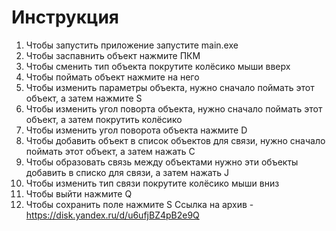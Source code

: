# Инструкция
1. Чтобы запустить приложение запустите main.exe
2. Чтобы заспавнить объект нажмите ПКМ
2. Чтобы сменить тип объекта покрутите колёсико мыши вверх
3. Чтобы поймать объект нажмите на него
4. Чтобы изменить параметры объекта, нужно сначало поймать этот объект, а затем нажмите S
5. Чтобы изменить угол поворта объекта, нужно сначало поймать этот объект, а затем покрутить колёсико
6. Чтобы изменить угол поворота объекта нажмите D
7. Чтобы добавить объект в список объектов для связи, нужно сначало поймать этот объект, а затем нажать C
8. Чтобы образовать связь между объектами нужно эти объекты добавить в списко для связи, а затем нажать J
9. Чтобы изменить тип связи покрутите колёсико мыши вниз
10. Чтобы выйти нажмите Q
11. Чтобы сохранить поле нажмите S
Ссылка на архив - https://disk.yandex.ru/d/u6ufjBZ4pB2e9Q

